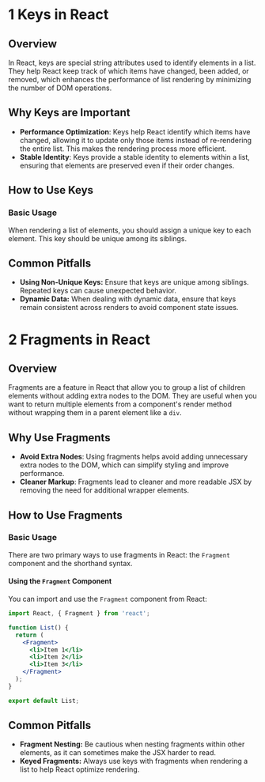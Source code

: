 # 1 Keys in React

## Overview

In React, keys are special string attributes used to identify elements in a list. They help React keep track of which items have changed, been added, or removed, which enhances the performance of list rendering by minimizing the number of DOM operations.

## Why Keys are Important

- **Performance Optimization**: Keys help React identify which items have changed, allowing it to update only those items instead of re-rendering the entire list. This makes the rendering process more efficient.
- **Stable Identity**: Keys provide a stable identity to elements within a list, ensuring that elements are preserved even if their order changes.

## How to Use Keys

### Basic Usage

When rendering a list of elements, you should assign a unique key to each element. This key should be unique among its siblings.

## Common Pitfalls
- **Using Non-Unique Keys:** Ensure that keys are unique among siblings. Repeated keys can cause unexpected behavior.
- **Dynamic Data:** When dealing with dynamic data, ensure that keys remain consistent across renders to avoid component state issues.


# 2 Fragments in React

## Overview

Fragments are a feature in React that allow you to group a list of children elements without adding extra nodes to the DOM. They are useful when you want to return multiple elements from a component's render method without wrapping them in a parent element like a `div`.

## Why Use Fragments

- **Avoid Extra Nodes**: Using fragments helps avoid adding unnecessary extra nodes to the DOM, which can simplify styling and improve performance.
- **Cleaner Markup**: Fragments lead to cleaner and more readable JSX by removing the need for additional wrapper elements.

## How to Use Fragments

### Basic Usage

There are two primary ways to use fragments in React: the `Fragment` component and the shorthand syntax.

#### Using the `Fragment` Component

You can import and use the `Fragment` component from React:

```jsx
import React, { Fragment } from 'react';

function List() {
  return (
    <Fragment>
      <li>Item 1</li>
      <li>Item 2</li>
      <li>Item 3</li>
    </Fragment>
  );
}

export default List;

```

## Common Pitfalls
- **Fragment Nesting:** Be cautious when nesting fragments within other elements, as it can sometimes make the JSX harder to read.
- **Keyed Fragments:** Always use keys with fragments when rendering a list to help React optimize rendering.
